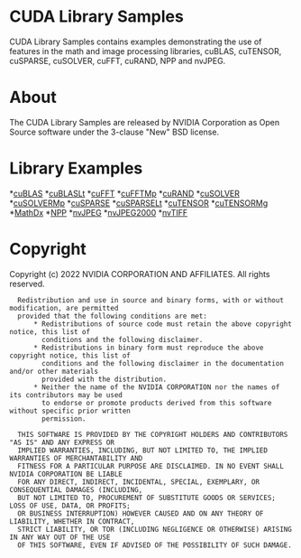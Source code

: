 # CUDA Library Samples

CUDA Library Samples contains examples demonstrating the use of
features in the math and image processing libraries, 
cuBLAS, cuTENSOR,
cuSPARSE, cuSOLVER, 
cuFFT, cuRAND, 
NPP and nvJPEG. 

# About

The CUDA Library Samples are
released by NVIDIA Corporation as Open Source software under the
3-clause "New" BSD license.


# Library Examples

*[cuBLAS](cuBLAS/)
*[cuBLASLt](cuBLASLt/)
*[cuFFT](cuFFT/)
*[cuFFTMp](cuFFTMp/)
*[cuRAND](cuRAND/)
*[cuSOLVER](cuSOLVER/)
*[cuSOLVERMp](cuSOLVERMp/)
*[cuSPARSE](cuSPARSE/)
*[cuSPARSELt](cuSPARSELt/)
*[cuTENSOR](cuTENSOR/)
*[cuTENSORMg](cuTENSORMg/)
*[MathDx](MathDx/)
*[NPP](NPP/)
*[nvJPEG](nvJPEG/)
*[nvJPEG2000](nvJPEG2000/)
*[nvTIFF](nvTIFF/)


# Copyright

Copyright (c) 2022 NVIDIA CORPORATION AND AFFILIATES.  All rights reserved.

```
  Redistribution and use in source and binary forms, with or without modification, are permitted
  provided that the following conditions are met:
      * Redistributions of source code must retain the above copyright notice, this list of
        conditions and the following disclaimer.
      * Redistributions in binary form must reproduce the above copyright notice, this list of
        conditions and the following disclaimer in the documentation and/or other materials
        provided with the distribution.
      * Neither the name of the NVIDIA CORPORATION nor the names of its contributors may be used
        to endorse or promote products derived from this software without specific prior written
        permission.

  THIS SOFTWARE IS PROVIDED BY THE COPYRIGHT HOLDERS AND CONTRIBUTORS "AS IS" AND ANY EXPRESS OR
  IMPLIED WARRANTIES, INCLUDING, BUT NOT LIMITED TO, THE IMPLIED WARRANTIES OF MERCHANTABILITY AND
  FITNESS FOR A PARTICULAR PURPOSE ARE DISCLAIMED. IN NO EVENT SHALL NVIDIA CORPORATION BE LIABLE
  FOR ANY DIRECT, INDIRECT, INCIDENTAL, SPECIAL, EXEMPLARY, OR CONSEQUENTIAL DAMAGES (INCLUDING,
  BUT NOT LIMITED TO, PROCUREMENT OF SUBSTITUTE GOODS OR SERVICES; LOSS OF USE, DATA, OR PROFITS;
  OR BUSINESS INTERRUPTION) HOWEVER CAUSED AND ON ANY THEORY OF LIABILITY, WHETHER IN CONTRACT,
  STRICT LIABILITY, OR TOR (INCLUDING NEGLIGENCE OR OTHERWISE) ARISING IN ANY WAY OUT OF THE USE
  OF THIS SOFTWARE, EVEN IF ADVISED OF THE POSSIBILITY OF SUCH DAMAGE.
